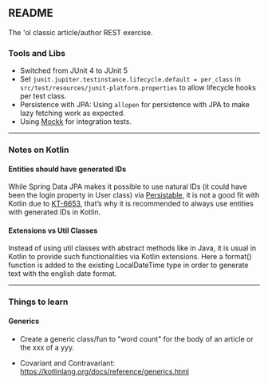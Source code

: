 ## README

The 'ol classic article/author REST exercise.

### Tools and Libs

* Switched from JUnit 4 to JUnit 5
* Set `junit.jupiter.testinstance.lifecycle.default = per_class` in `src/test/resources/junit-platform.properties` to allow lifecycle hooks per test class.
* Persistence with JPA: Using `allopen` for persistence with JPA to make lazy fetching work as expected.
* Using [Mockk](https://mockk.io/) for integration tests.

---

### Notes on Kotlin

#### Entities should have generated IDs 

While Spring Data JPA makes it possible to use natural IDs (it could have been the login property in User class) via [Persistable](https://docs.spring.io/spring-data/jpa/docs/current/reference/html/#jpa.entity-persistence.saving-entites), it is not a good fit with Kotlin due to [KT-6653](https://youtrack.jetbrains.com/issue/KT-6653), that’s why it is recommended to always use entities with generated IDs in Kotlin. 

#### Extensions vs Util Classes

Instead of using util classes with abstract methods like in Java, it is usual in Kotlin to provide such functionalities via Kotlin extensions. Here a format() function is added to the existing LocalDateTime type in order to generate text with the english date format.

 ---
 
### Things to learn

#### Generics

* Create a generic class/fun to "word count" for the body of an article or the
xxx of a yyy.

* Covariant and Contravariant: https://kotlinlang.org/docs/reference/generics.html
